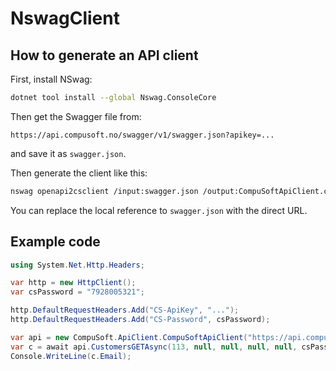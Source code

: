 # NswagClient

## How to generate an API client

First, install NSwag:

```bash
dotnet tool install --global Nswag.ConsoleCore
```

Then get the Swagger file from:

```
https://api.compusoft.no/swagger/v1/swagger.json?apikey=...
```

and save it as `swagger.json`.

Then generate the client like this:

```bash
nswag openapi2csclient /input:swagger.json /output:CompuSoftApiClient.cs /namespace:CompuSoft.ApiClient /ClassName:CompuSoftApiClient /GenerateClientInterfaces:true /GenerateNullableReferenceTypes:true /InjectHttpClient:true /UseBaseUrl:true /jsonLibrary:SystemTextJson /DateTimeType:DateTimeOffset
```

You can replace the local reference to `swagger.json` with the direct URL.

## Example code

```csharp
using System.Net.Http.Headers;

var http = new HttpClient();
var csPassword = "7928005321";

http.DefaultRequestHeaders.Add("CS-ApiKey", "...");
http.DefaultRequestHeaders.Add("CS-Password", csPassword);

var api = new CompuSoft.ApiClient.CompuSoftApiClient("https://api.compusoft.com/", http);
var c = await api.CustomersGETAsync(113, null, null, null, null, csPassword);
Console.WriteLine(c.Email);
```
